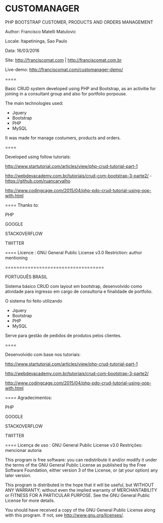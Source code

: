CUSTOMANAGER
====================

PHP BOOTSTRAP CUSTOMER, PRODUCTS AND ORDERS MANAGEMENT


Author: Francisco Matelli Matulovic

Locale: Itapetininga, Sao Paulo

Data: 16/03/2016

Site: http://franciscomat.com | http://franciscomat.com.br

Live-demo: http://franciscomat.com/customanager-demo/

====

Basic CRUD system developed using PHP and Bootstrap, as an activitie for joining in a consultant group and also for portfolio porpouse.

The main technologies used:
 * Jquery
 * Bootstrap
 * PHP
 * MySQL

It was made for manage costumers, products and orders.

====

Developed using follow tutorials:

http://www.startutorial.com/articles/view/php-crud-tutorial-part-1

http://webdevacademy.com.br/tutoriais/crud-com-bootstrap-3-parte2/ - https://github.com/ruancarvalho

http://www.codingcage.com/2015/04/php-pdo-crud-tutorial-using-oop-with.html

====
Thanks to:

PHP

GOOGLE

STACKOVERFLOW

TWITTER

====
Licence : GNU General Public License v3.0
Restriction: author mentioning

===================================

PORTUGUÊS BRASIL

Sistema básico CRUD com layout em bootstrap, desenvolvido como atividade para ingresso em cargo de consultoria e finalidade de portfolio.

O sistema foi feito utilizando
 * Jquery
 * Bootstrap
 * PHP
 * MySQL

Serve para gestão de pedidos de produtos pelos clientes.

====

Desenvolvido com base nos tutoriais:

http://www.startutorial.com/articles/view/php-crud-tutorial-part-1

http://webdevacademy.com.br/tutoriais/crud-com-bootstrap-3-parte2/

http://www.codingcage.com/2015/04/php-pdo-crud-tutorial-using-oop-with.html

====
Agradecimentos:

PHP

GOOGLE

STACKOVERFLOW

TWITTER

====
Licença de uso : GNU General Public License v3.0
Restrições: mencionar autoria

This program is free software: you can redistribute it and/or modify
it under the terms of the GNU General Public License as published by
the Free Software Foundation, either version 3 of the License, or
(at your option) any later version.

This program is distributed in the hope that it will be useful,
but WITHOUT ANY WARRANTY; without even the implied warranty of
MERCHANTABILITY or FITNESS FOR A PARTICULAR PURPOSE.  See the
GNU General Public License for more details.

You should have received a copy of the GNU General Public License
along with this program.  If not, see <http://www.gnu.org/licenses/>.